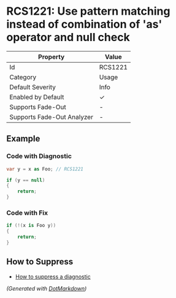 # RCS1221: Use pattern matching instead of combination of 'as' operator and null check

| Property                    | Value    |
| --------------------------- | -------- |
| Id                          | RCS1221  |
| Category                    | Usage    |
| Default Severity            | Info     |
| Enabled by Default          | &#x2713; |
| Supports Fade\-Out          | \-       |
| Supports Fade\-Out Analyzer | \-       |

## Example

### Code with Diagnostic

```csharp
var y = x as Foo; // RCS1221

if (y == null)
{
    return;
}
```

### Code with Fix

```csharp
if (!(x is Foo y))
{
    return;
}
```

## How to Suppress

* [How to suppress a diagnostic](../HowToConfigureAnalyzers#how-to-suppress-a-diagnostic)

*\(Generated with [DotMarkdown](http://github.com/JosefPihrt/DotMarkdown)\)*